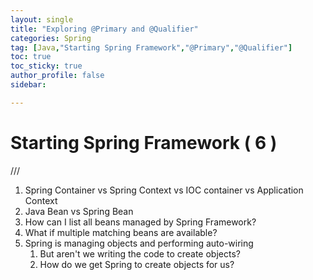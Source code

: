 ```yaml
---
layout: single
title: "Exploring @Primary and @Qualifier"
categories: Spring
tag: [Java,"Starting Spring Framework","@Primary","@Qualifier"]
toc: true
toc_sticky: true
author_profile: false
sidebar:

---
```

# Starting Spring Framework ( 6 )
///

1. Spring Container vs Spring Context vs IOC container vs Application Context
2. Java Bean vs Spring Bean
3. How can I list all beans managed by Spring Framework?
4. What if multiple matching beans are available?
5. Spring is managing objects and performing auto-wiring
	1. But aren't we writing the code to create objects?
	2. How do we get Spring to create objects for us?

